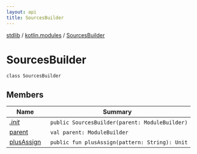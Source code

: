```yaml
---
layout: api
title: SourcesBuilder
---
```

[stdlib](../../index.html) / [kotlin.modules](../index.html) / [SourcesBuilder](index.html)

# SourcesBuilder

```
class SourcesBuilder
```
## Members
| Name | Summary |
|------|---------|
|[*.init*](_init_.html)|&nbsp;&nbsp;`public SourcesBuilder(parent: ModuleBuilder)`<br>|
|[parent](parent.html)|&nbsp;&nbsp;`val parent: ModuleBuilder`<br>|
|[plusAssign](plusAssign.html)|&nbsp;&nbsp;`public fun plusAssign(pattern: String): Unit`<br>|
